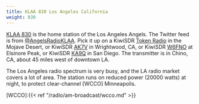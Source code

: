 ```yaml
---
title: KLAA 830 Los Angeles California
weight: 830
---
```

[KLAA 830] is the home station of the Los Angeles Angels.
The Twitter feed is from [@AngelsRadioKLAA]. Pick it up
on a KiwiSDR [Token Radio] in the Mojave Desert, or
KiwiSDR [AK7V] in Wrightwood, CA, or
KiwiSDR [W6FNO] at Elsinore Peak, or
KiwiSDR [KA9Q] in San Diego. The transmitter is
in Chino, CA, about 45 miles west of downtown LA.

The Los Angeles radio spectrum is very busy, and
the LA radio market covers a lot of area. The station
runs on reduced power (20000 watts) at night, to
protect clear-channel [WCCO] Minneapolis.

[Token Radio]:http://tokenradio.proxy.kiwisdr.com:8073/?f=830.00amz10
[AK7V]:http://ak7v.hopto.org:8073/?f=830.00amz10
[KA9Q]:http://kiwisdr.ka9q.net:8073/?f=830.00amz10
[W6FNO]:http://elsinorepeak.ddns.net:8073/?f=830.00amz10
[KLAA 830]:http://am830.net/
[@AngelsRadioKLAA]:https://twitter.com/AngelsRadioKLAA

[WCCO]:{{< ref "/radio/am-broadcast/wcco.md" >}}
